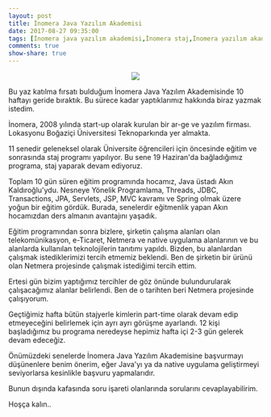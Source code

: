 ```yaml
---
layout: post
title: İnomera Java Yazılım Akademisi
date: 2017-08-27 09:35:00
tags: [İnomera java yazılım akademisi,İnomera staj,İnomera yazılım akademisi]
comments: true
show-share: true
---
```


<p align="center">
  <img src="https://raw.githubusercontent.com/talhakum/talhakum.github.io/master/img/inomera_resized_logo.png"/>
</p>


Bu yaz katılma fırsatı bulduğum İnomera Java Yazılım Akademisinde 10 haftayı geride bıraktık. Bu sürece kadar yaptıklarımız hakkında biraz yazmak istedim. 

İnomera, 2008 yılında start-up olarak kurulan bir ar-ge ve yazılım firması. Lokasyonu Boğaziçi Üniversitesi Teknoparkında yer almakta. 

11 senedir geleneksel olarak Üniversite öğrencileri için öncesinde eğitim ve sonrasında staj programı yapılıyor. Bu sene 19 Haziran'da bağladığımız programa, staj yaparak devam ediyoruz.

Toplam 10 gün süren eğitim programında hocamız, Java üstadı Akın Kaldıroğlu'ydu. Nesneye Yönelik Programlama, Threads, JDBC, Transactions, JPA, Servlets, JSP, MVC kavramı ve Spring olmak üzere yoğun bir eğitim gördük. Burada, senelerdir eğitmenlik yapan Akın hocamızdan ders almanın avantajını yaşadık.

Eğitim programından sonra bizlere, şirketin çalışma alanları olan telekomünikasyon, e-Ticaret, Netmera ve native uygulama alanlarının ve bu alanlarda kullanılan teknolojilerin tanıtımı yapıldı. Bizden, bu alanlardan çalışmak istediklerimizi tercih etmemiz beklendi. Ben de şirketin bir ürünü olan Netmera projesinde çalışmak istediğimi tercih ettim.

Ertesi gün bizim yaptığımız tercihler de göz önünde bulundurularak çalışacağımız alanlar belirlendi. Ben de o tarihten beri Netmera projesinde çalışıyorum.

Geçtiğimiz hafta bütün stajyerle kimlerin part-time olarak devam edip etmeyeceğini belirlemek için ayrı ayrı görüşme ayarlandı. 12 kişi başladığımız bu programa neredeyse hepimiz hafta içi 2-3 gün gelerek devam edeceğiz. 

Önümüzdeki senelerde İnomera Java Yazılım Akademisine başvurmayı düşünenlere benim önerim, eğer Java'yı ya da native uygulama geliştirmeyi seviyorlarsa kesinlikle başvuru yapmalarıdır. 

Bunun dışında kafasında soru işareti olanlarında sorularını cevaplayabilirim.

Hoşça kalın..
